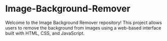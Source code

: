 # Image-Background-Remover
Welcome to the Image Background Remover repository! This project allows users to remove the background from images using a web-based interface built with HTML, CSS, and JavaScript.
